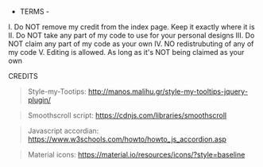 - TERMS -

I. Do NOT remove my credit from the index page. Keep it exactly where it is
II. Do NOT take any part of my code to use for your personal designs
III. Do NOT claim any part of my code as your own
IV. NO redistrubuting of any of my code
V. Editing is allowed. As long as it's NOT being claimed as your own
 
CREDITS
 
> Style-my-Tootips: http://manos.malihu.gr/style-my-tooltips-jquery-plugin/

> Smoothscroll script: https://cdnjs.com/libraries/smoothscroll

> Javascript accordian: https://www.w3schools.com/howto/howto_js_accordion.asp

> Material icons: https://material.io/resources/icons/?style=baseline
